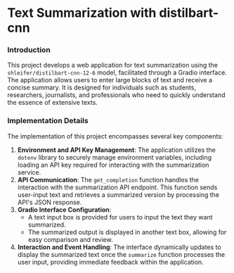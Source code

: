 # Text Summarization with distilbart-cnn

### Introduction
This project develops a web application for text summarization using the `shleifer/distilbart-cnn-12-6` model, facilitated through a Gradio interface. The application allows users to enter large blocks of text and receive a concise summary. It is designed for individuals such as students, researchers, journalists, and professionals who need to quickly understand the essence of extensive texts.

### Implementation Details
The implementation of this project encompasses several key components:
1. **Environment and API Key Management**: The application utilizes the `dotenv` library to securely manage environment variables, including loading an API key required for interacting with the summarization service.
2. **API Communication**: The `get_completion` function handles the interaction with the summarization API endpoint. This function sends user-input text and retrieves a summarized version by processing the API's JSON response.
3. **Gradio Interface Configuration**: 
   - A text input box is provided for users to input the text they want summarized.
   - The summarized output is displayed in another text box, allowing for easy comparison and review.
4. **Interaction and Event Handling**: The interface dynamically updates to display the summarized text once the `summarize` function processes the user input, providing immediate feedback within the application.
